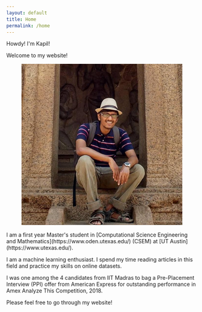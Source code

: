 ```yaml
---
layout: default
title: Home
permalink: /home
---
```


Howdy! I'm Kapil!

Welcome to my website!

<figure>
<img class="home" src="/assets/profile_pic.jpg" alt="Me">

</figure>
I am a first year Master's student in [Computational Science Engineering and Mathematics](https://www.oden.utexas.edu/) (CSEM) at [UT Austin](https://www.utexas.edu/).

I am a machine learning enthusiast. I spend my time reading articles in this field and practice my skills on online datasets.

I was one among the 4 candidates from IIT Madras to bag a Pre-Placement Interview (PPI) offer from American Express for outstanding performance in Amex Analyze This Competition, 2018.

Please feel free to go through my website!
